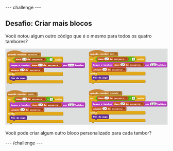 \--- challenge \---

## Desafio: Criar mais blocos

Você notou algum outro código que é o mesmo para todos os quatro tambores?

![screenshot](images/colour-more-blocks.png)

Você pode criar algum outro bloco personalizado para cada tambor?

\--- /challenge \---